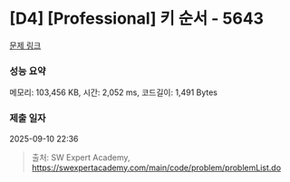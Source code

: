 # [D4] [Professional] 키 순서 - 5643 

[문제 링크](https://swexpertacademy.com/main/code/problem/problemDetail.do?contestProbId=AWXQsLWKd5cDFAUo) 

### 성능 요약

메모리: 103,456 KB, 시간: 2,052 ms, 코드길이: 1,491 Bytes

### 제출 일자

2025-09-10 22:36



> 출처: SW Expert Academy, https://swexpertacademy.com/main/code/problem/problemList.do